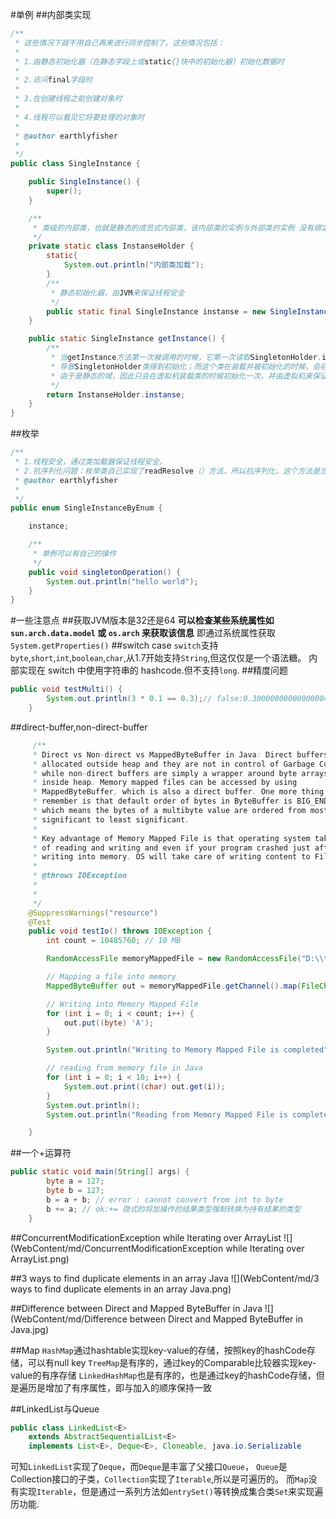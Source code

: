#单例
##内部类实现
```java
/**
 * 这些情况下就不用自己再来进行同步控制了。这些情况包括：
 * 
 * 1.由静态初始化器（在静态字段上或static{}块中的初始化器）初始化数据时
 * 
 * 2.访问final字段时
 * 
 * 3.在创建线程之前创建对象时
 * 
 * 4.线程可以看见它将要处理的对象时
 * 
 * @author earthlyfisher
 *
 */
public class SingleInstance {

	public SingleInstance() {
		super();
	}

	/**
	 * 类级的内部类，也就是静态的成员式内部类，该内部类的实例与外部类的实例 没有绑定关系，而且只有被调用到时才会装载，从而实现了延迟加载。
	 */
	private static class InstanseHolder {
		static{
			System.out.println("内部类加载");
		}
		/**
		 * 静态初始化器，由JVM来保证线程安全
		 */
		public static final SingleInstance instanse = new SingleInstance();
	}

	public static SingleInstance getInstance() {
		/**
		 * 当getInstance方法第一次被调用的时候，它第一次读取SingletonHolder.instance，
		 * 导致SingletonHolder类得到初始化；而这个类在装载并被初始化的时候，会初始化它的静态域，从而创建Singleton的实例，
		 * 由于是静态的域，因此只会在虚拟机装载类的时候初始化一次，并由虚拟机来保证它的线程安全性。
		 */
		return InstanseHolder.instanse;
	}
}
```
##枚举

```java
/**
 * 1.线程安全，通过类加载器保证线程安全。
 * 2.抗序列化问题：枚举类自己实现了readResolve（）方法，所以抗序列化，这个方法是当前类自己实现的（解决）
 * @author earthlyfisher
 *
 */
public enum SingleInstanceByEnum {

	instance;

	/**
	 * 单例可以有自己的操作
	 */
	public void singletonOperation() {
		System.out.println("hello world");
	}
}
```
#一些注意点
##获取JVM版本是32还是64
**可以检查某些系统属性如 `sun.arch.data.model` 或 `os.arch` 来获取该信息**
 即通过系统属性获取`System.getProperties()`
##switch case
`switch`支持`byte`,`short`,`int`,`boolean`,`char`,从1.7开始支持`String`,但这仅仅是一个语法糖。
内部实现在 switch 中使用字符串的 hashcode.但不支持`long`.
##精度问题
```java
public void testMulti() {
		System.out.println(3 * 0.1 == 0.3);// false:0.30000000000000004!=0.3,精度问题
	}
```
##direct-buffer,non-direct-buffer

```java
     /**
	 * Direct vs Non-direct vs MappedByteBuffer in Java: Direct buffers are
	 * allocated outside heap and they are not in control of Garbage Collection
	 * while non-direct buffers are simply a wrapper around byte arrays, located
	 * inside heap. Memory mapped files can be accessed by using
	 * MappedByteBuffer, which is also a direct buffer. One more thing to
	 * remember is that default order of bytes in ByteBuffer is BIG_ENDIAN,
	 * which means the bytes of a multibyte value are ordered from most
	 * significant to least significant.
	 * 
	 * Key advantage of Memory Mapped File is that operating system takes care
	 * of reading and writing and even if your program crashed just after
	 * writing into memory. OS will take care of writing content to File.
	 * 
	 * @throws IOException
	 * 
	 * 
	 */
	@SuppressWarnings("resource")
	@Test
	public void testIo() throws IOException {
		int count = 10485760; // 10 MB

		RandomAccessFile memoryMappedFile = new RandomAccessFile("D:\\test\\largeFile.txt", "rw");

		// Mapping a file into memory
		MappedByteBuffer out = memoryMappedFile.getChannel().map(FileChannel.MapMode.READ_WRITE, 0, count * 100);

		// Writing into Memory Mapped File
		for (int i = 0; i < count; i++) {
			out.put((byte) 'A');
		}

		System.out.println("Writing to Memory Mapped File is completed");

		// reading from memory file in Java
		for (int i = 0; i < 10; i++) {
			System.out.print((char) out.get(i));
		}
		System.out.println();
		System.out.println("Reading from Memory Mapped File is completed");

	}
```
##一个+运算符
```java
public static void main(String[] args) {
		byte a = 127;
		byte b = 127;
		b = a + b; // error : cannot convert from int to byte
		b += a; // ok:+= 隐式的将加操作的结果类型强制转换为持有结果的类型
	}
```
##ConcurrentModificationException while Iterating over ArrayList
![](WebContent/md/ConcurrentModificationException while Iterating over ArrayList.png)

##3 ways to find duplicate elements in an array Java
![](WebContent/md/3 ways to find duplicate elements in an array Java.png)

##Difference between Direct and Mapped ByteBuffer in Java
![](WebContent/md/Difference between Direct and Mapped ByteBuffer in Java.jpg)

##Map
`HashMap`通过hashtable实现key-value的存储，按照key的hashCode存储，可以有null key
`TreeMap`是有序的，通过key的Comparable比较器实现key-value的有序存储
`LinkedHashMap`也是有序的，也是通过key的hashCode存储，但是遍历是增加了有序属性，即与加入的顺序保持一致

##LinkedList与Queue
```java
public class LinkedList<E>
    extends AbstractSequentialList<E>
    implements List<E>, Deque<E>, Cloneable, java.io.Serializable
```
可知`LinkedList`实现了`Deque`，而`Deque`是丰富了父接口`Queue`，
`Queue`是Collection接口的子类，`Collection`实现了`Iterable`,所以是可遍历的。
而`Map`没有实现`Iterable`，但是通过一系列方法如`entrySet()`等转换成集合类`Set`来实现遍历功能.


